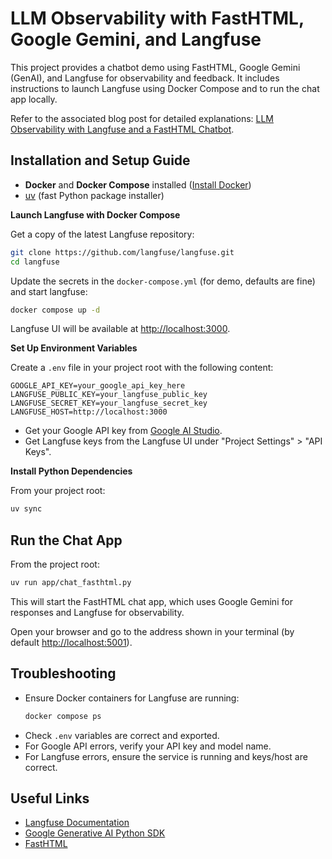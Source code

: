 # LLM Observability with FastHTML, Google Gemini, and Langfuse

This project provides a chatbot demo using FastHTML, Google Gemini (GenAI), and Langfuse for observability and feedback. It includes instructions to launch Langfuse using Docker Compose and to run the chat app locally.

Refer to the associated blog post for detailed explanations: [LLM Observability with Langfuse and a FastHTML Chatbot](https://nbrosse.github.io/posts/llm-observability/llm-observability.html).

## Installation and Setup Guide

- **Docker** and **Docker Compose** installed ([Install Docker](https://docs.docker.com/get-docker/))
- [uv](https://github.com/astral-sh/uv) (fast Python package installer)  


**Launch Langfuse with Docker Compose**

Get a copy of the latest Langfuse repository:

```bash
git clone https://github.com/langfuse/langfuse.git
cd langfuse
```

Update the secrets in the `docker-compose.yml` (for demo, defaults are fine) and start langfuse:

```bash
docker compose up -d
```

Langfuse UI will be available at [http://localhost:3000](http://localhost:3000).

**Set Up Environment Variables**

Create a `.env` file in your project root with the following content:

```env
GOOGLE_API_KEY=your_google_api_key_here
LANGFUSE_PUBLIC_KEY=your_langfuse_public_key
LANGFUSE_SECRET_KEY=your_langfuse_secret_key
LANGFUSE_HOST=http://localhost:3000
```

- Get your Google API key from [Google AI Studio](https://aistudio.google.com/app/apikey).
- Get Langfuse keys from the Langfuse UI under "Project Settings" > "API Keys".

**Install Python Dependencies**

From your project root:

```bash
uv sync
```

## Run the Chat App

From the project root:

```bash
uv run app/chat_fasthtml.py
```

This will start the FastHTML chat app, which uses Google Gemini for responses and Langfuse for observability.

Open your browser and go to the address shown in your terminal (by default [http://localhost:5001](http://localhost:5001)).

## Troubleshooting

- Ensure Docker containers for Langfuse are running:  
  ```bash
  docker compose ps
  ```
- Check `.env` variables are correct and exported.
- For Google API errors, verify your API key and model name.
- For Langfuse errors, ensure the service is running and keys/host are correct.

## Useful Links

- [Langfuse Documentation](https://langfuse.com/docs)
- [Google Generative AI Python SDK](https://github.com/googleapis/python-genai)
- [FastHTML](https://www.fastht.ml/docs)


